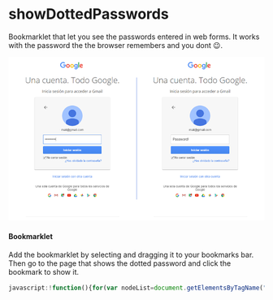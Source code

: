 # showDottedPasswords
Bookmarklet that let you see the passwords entered in web forms. It works with the password the the browser remembers and you dont :wink:.

![Dotted Password Example](gmail-example.png)

#### Bookmarklet
Add the bookmarklet by selecting and dragging it to your bookmarks bar. Then go to the page that shows the dotted password and click the bookmark to show it.

```javascript
javascript:!function(){for(var nodeList=document.getElementsByTagName("input"),iterator=0,node=null;node=nodeList[iterator++];)"password"==node.getAttribute("type")&&node.setAttribute("type","text");}();
```